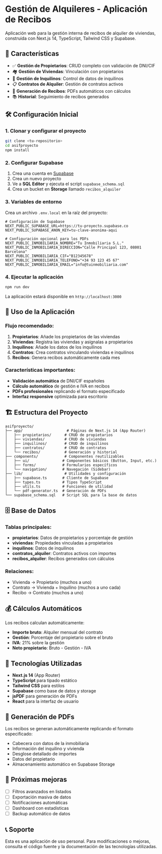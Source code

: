 # Gestión de Alquileres - Aplicación de Recibos

Aplicación web para la gestión interna de recibos de alquiler de viviendas, construida con Next.js 14, TypeScript, Tailwind CSS y Supabase.

## 🚀 Características

- ✅ **Gestión de Propietarios**: CRUD completo con validación de DNI/CIF
- 🏘️ **Gestión de Viviendas**: Vinculación con propietarios
- 👥 **Gestión de Inquilinos**: Control de datos de inquilinos
- 📋 **Contratos de Alquiler**: Gestión de contratos activos
- 🧾 **Generación de Recibos**: PDFs automáticos con cálculos
- 📚 **Historial**: Seguimiento de recibos generados

## 🛠️ Configuración Inicial

### 1. Clonar y configurar el proyecto

```bash
git clone <tu-repositorio>
cd asifproyecto
npm install
```

### 2. Configurar Supabase

1. Crea una cuenta en [Supabase](https://supabase.com)
2. Crea un nuevo proyecto
3. Ve a **SQL Editor** y ejecuta el script `supabase_schema.sql`
4. Crea un bucket en **Storage** llamado `recibos_alquiler`

### 3. Variables de entorno

Crea un archivo `.env.local` en la raíz del proyecto:

```env
# Configuración de Supabase
NEXT_PUBLIC_SUPABASE_URL=https://tu-proyecto.supabase.co
NEXT_PUBLIC_SUPABASE_ANON_KEY=tu-clave-anonima-aqui

# Configuración opcional para los PDFs
NEXT_PUBLIC_INMOBILIARIA_NOMBRE="Tu Inmobiliaria S.L."
NEXT_PUBLIC_INMOBILIARIA_DIRECCION="Calle Principal 123, 08001 Barcelona"
NEXT_PUBLIC_INMOBILIARIA_CIF="B12345678"
NEXT_PUBLIC_INMOBILIARIA_TELEFONO="+34 93 123 45 67"
NEXT_PUBLIC_INMOBILIARIA_EMAIL="info@tuinmobiliaria.com"
```

### 4. Ejecutar la aplicación

```bash
npm run dev
```

La aplicación estará disponible en `http://localhost:3000`

## 📝 Uso de la Aplicación

### Flujo recomendado:

1. **Propietarios**: Añade los propietarios de las viviendas
2. **Viviendas**: Registra las viviendas y asígnalas a propietarios
3. **Inquilinos**: Añade los datos de los inquilinos
4. **Contratos**: Crea contratos vinculando viviendas e inquilinos
5. **Recibos**: Genera recibos automáticamente cada mes

### Características importantes:

- **Validación automática** de DNI/CIF españoles
- **Cálculo automático** de gestión e IVA en recibos
- **PDFs profesionales** replicando el formato especificado
- **Interfaz responsive** optimizada para escritorio

## 🏗️ Estructura del Proyecto

```
asifproyecto/
├── app/                    # Páginas de Next.js 14 (App Router)
│   ├── propietarios/      # CRUD de propietarios
│   ├── viviendas/         # CRUD de viviendas
│   ├── inquilinos/        # CRUD de inquilinos
│   ├── contratos/         # CRUD de contratos
│   └── recibos/           # Generación y historial
├── components/            # Componentes reutilizables
│   ├── ui/               # Componentes básicos (Button, Input, etc.)
│   ├── forms/            # Formularios específicos
│   └── navigation/       # Navegación (Sidebar)
├── lib/                   # Utilidades y configuración
│   ├── supabase.ts       # Cliente de Supabase
│   ├── types.ts          # Tipos TypeScript
│   ├── utils.ts          # Funciones de utilidad
│   └── pdf-generator.ts  # Generación de PDFs
└── supabase_schema.sql   # Script SQL para la base de datos
```

## 🗄️ Base de Datos

### Tablas principales:

- **propietarios**: Datos de propietarios y porcentaje de gestión
- **viviendas**: Propiedades vinculadas a propietarios
- **inquilinos**: Datos de inquilinos
- **contratos_alquiler**: Contratos activos con importes
- **recibos_alquiler**: Recibos generados con cálculos

### Relaciones:

- Vivienda → Propietario (muchos a uno)
- Contrato → Vivienda + Inquilino (muchos a uno cada)
- Recibo → Contrato (muchos a uno)

## 💰 Cálculos Automáticos

Los recibos calculan automáticamente:

- **Importe bruto**: Alquiler mensual del contrato
- **Gestión**: Porcentaje del propietario sobre el bruto
- **IVA**: 21% sobre la gestión
- **Neto propietario**: Bruto - Gestión - IVA

## 🔧 Tecnologías Utilizadas

- **Next.js 14** (App Router)
- **TypeScript** para tipado estático
- **Tailwind CSS** para estilos
- **Supabase** como base de datos y storage
- **jsPDF** para generación de PDFs
- **React** para la interfaz de usuario

## 📄 Generación de PDFs

Los recibos se generan automáticamente replicando el formato especificado:

- Cabecera con datos de la inmobiliaria
- Información del inquilino y vivienda
- Desglose detallado de importes
- Datos del propietario
- Almacenamiento automático en Supabase Storage

## 🎯 Próximas mejoras

- [ ] Filtros avanzados en listados
- [ ] Exportación masiva de datos
- [ ] Notificaciones automáticas
- [ ] Dashboard con estadísticas
- [ ] Backup automático de datos

## 📞 Soporte

Esta es una aplicación de uso personal. Para modificaciones o mejoras, consulta el código fuente y la documentación de las tecnologías utilizadas.

